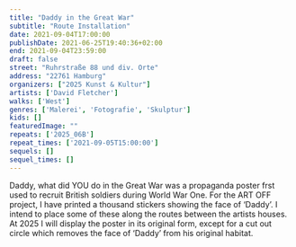 ```yaml
---
title: "Daddy in the Great War"
subtitle: "Route Installation"
date: 2021-09-04T17:00:00
publishDate: 2021-06-25T19:40:36+02:00
end: 2021-09-04T23:59:00
draft: false
street: "Ruhrstraße 88 und div. Orte"
address: "22761 Hamburg"
organizers: ["2025 Kunst & Kultur"]
artists: ['David Fletcher']
walks: ['West']
genres: ['Malerei', 'Fotografie', 'Skulptur']
kids: []
featuredImage: ""
repeats: ['2025_06B']
repeat_times: ['2021-09-05T15:00:00']
sequels: []
sequel_times: []
---
```


Daddy, what did YOU do in the Great War was a propaganda poster frst used to recruit British soldiers during World War One. For the ART OFF project, I have printed a thousand stickers showing the face of ‘Daddy’. I intend to place some of these along the routes between the artists houses. At 2025 I will display the poster in its original form, except for a cut out circle which removes the face of ‘Daddy’ from his original habitat.